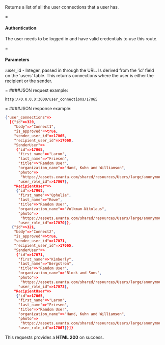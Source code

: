<!-- --- title: GET /user_connections/:user_id -->

Returns a list of all the user connections that a user has. 

=
#### Authentication

The user needs to be logged in and have valid credentials to use this route.

=
#### Parameters

:user_id - Integer, passed in through the URL. Is derived from the 'id' field on the 'users' table. This returns connections where the user is either the recipient or the sender.

=
####JSON request example:
```
http://0.0.0.0:3000/user_connections/17065
```

=
####JSON response example:

```json
{"user_connections"=>
  [{"id"=>320,
    "body"=>"Connect1",
    "is_approved"=>true,
    "sender_user_id"=>17065,
    "recipient_user_id"=>17068,
    "SenderUser"=>
     {"id"=>17065,
      "first_name"=>"Laron",
      "last_name"=>"Friesen",
      "title"=>"Random User",
      "organization_name"=>"Hand, Kuhn and Williamson",
      "photo"=>
       "https://assets.evanta.com/shared/resources/Users/large/anonymous2.jpg",
      "user_role_id"=>17067},
    "RecipientUser"=>
     {"id"=>17068,
      "first_name"=>"Ophelia",
      "last_name"=>"Rowe",
      "title"=>"Random User",
      "organization_name"=>"Volkman-Nikolaus",
      "photo"=>
       "https://assets.evanta.com/shared/resources/Users/large/anonymous2.jpg",
      "user_role_id"=>17070}},
   {"id"=>321,
    "body"=>"Connect2",
    "is_approved"=>true,
    "sender_user_id"=>17071,
    "recipient_user_id"=>17065,
    "SenderUser"=>
     {"id"=>17071,
      "first_name"=>"Kimberly",
      "last_name"=>"Bergstrom",
      "title"=>"Random User",
      "organization_name"=>"Block and Sons",
      "photo"=>
       "https://assets.evanta.com/shared/resources/Users/large/anonymous2.jpg",
      "user_role_id"=>17073},
    "RecipientUser"=>
     {"id"=>17065,
      "first_name"=>"Laron",
      "last_name"=>"Friesen",
      "title"=>"Random User",
      "organization_name"=>"Hand, Kuhn and Williamson",
      "photo"=>
       "https://assets.evanta.com/shared/resources/Users/large/anonymous2.jpg",
      "user_role_id"=>17067}}]}
```

This requests provides a <strong>HTML 200</strong> on success.